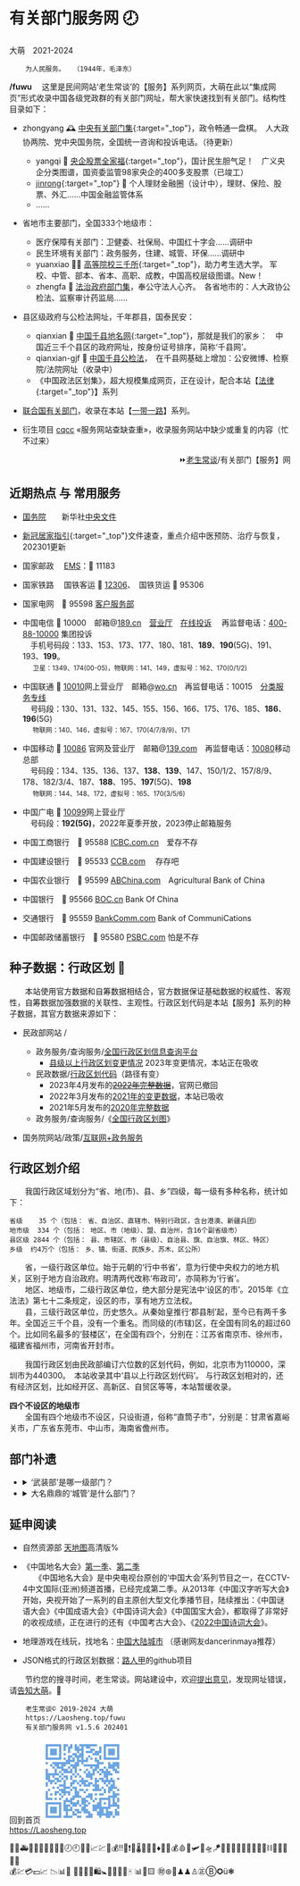 有关部门服务网 🕗
================
大萌　2021-2024	<base target="_blank">

		为人民服务。	（1944年，毛泽东）

**/fuwu**	　这里是民间网站‘老生常谈’的【服务】系列网页，大萌在此以“集成网页”形式收录中国各级党政群的有关部门网址，帮大家快速找到有关部门。结构性目录如下：

+	zhongyang	🕰 [中央有关部门集](zhongyang){:target="_top"}，政令畅通一盘棋。　人大政协两院、党中央国务院，全国统一咨询和投诉电话。（待更新）
	+ yangqi 🧧 [央企股票全家福](yangqi){:target="_top"}，国计民生胆气足！　广义央企分类图谱，国资委监管98家央企的400多支股票（已竣工）
	+ [jinrong](jinrong){:target="_top"} 🥯 个人理财金融圈（设计中），理财、保险、股票、外汇……中国金融监管体系
	+ ……

+	省地市主要部门，全国333个地级市：
	+ 医疗保障有关部门：卫健委、社保局、中国红十字会……调研中
	+ 民生环境有关部门：政务服务，住建、城管、环保……调研中
	+ yuanxiao 👨‍🎓 [高等院校三千所](yuanxiao){:target="_top"}，助力考生选大学。 军校、中管、部本、省本、高职、成教，中国高校层级图谱。New！
	+ zhengfa 🏢 <a href="fazhi" target="fazhiye" title="省地级法治部门">法治政府部门集</a>，奉公守法人心齐。　各省地市的：人大政协公检法、监察审计药监局……

+	县区级政府与公检法网址，千年郡县，国泰民安：
	+ qianxian 📑 [中国千县地名网](qianxian){:target="_top"}，那就是我们的家乡：　中国近三千个县区的政府网址，按身份证号排序，简称‘千县网’。
	+ qianxian-gjf 🛂 <a href="qianxian-gjf" target="gjfye" title="市县级公检法">中国千县公检法</a>，　在千县网基础上增加：公安微博、检察院/法院网址（收录中）
	+ 《中国政法区划集》，超大规模集成网页，正在设计，配合本站【[法律](../falv){:target="_top"}】系列

+	[联合国有关部门](../ydyl/united)，收录在本站【[一带一路](../ydyl/dir)】系列。
+	衍生项目 [cqcc](https://diamonwoo.github.io/cqcc) «服务网站查缺查重»，收录服务网站中缺少或重复的内容（忙不过来）

<div align="right">
⏩<a href="https://Laosheng.top" target="_top">老生常谈</a>/有关部门【服务】网
</div>

近期热点 与 常用服务
------------------

+	[国务院](https://www.Gov.cn)　　新华社[中央文件](http://www.news.cn/politics/zywj/index.htm)
<!-- [联防联控机制文件](https://www.gov.cn/zhengce/gwylflkjzwj.htm) -->

+	[新冠居家指引](../c/6-xinguanjujia){:target="_top"}文件速查，重点介绍中医预防、治疗与恢复，202301更新

* 国家邮政　	[EMS](https://www.ems.com.cn)：📠 11183
* 国家铁路　	国铁客运 📠 [12306](https://www.12306.cn)、　国铁货运 📠 95306
* 国家电网　📠 95598 [客户服务部](http://www.95598.cn )　<!--国家电网报[📰](http://211.160.252.154 ) -->

* 中国电信 📠 10000　邮箱@[189.cn](https://mail.189.cn/)　[营业厅](https://www.189.cn )　[在线投诉](https://www.189.cn/suggestions/)	　再监督电话：[400-88-10000](http://www.chinatelecom.com.cn/corp/lsqdcs/) 集团投诉  
　手机号码段：133、153、173、177、180、181、<b>189</b>、<b>190</b>(5G)、191、193、<b>199</b>。  
　	<small>卫星：1349、174(00-05)，物联网：141、149，虚拟号：162、170(0/1/2)</small>

* 中国联通 📠 [10010](http://www.10010.com )网上营业厅　邮箱@[wo.cn](https://mail.wo.cn/)　再监督电话：10015　[分类服务专线](http://mall.10010.com/mall-web/busiNotice/content?noticeId=43065457)  
　号码段：130、131、132、145、155、156、166、175、176、185、<b>186</b>、<b>196</b>(5G)  
　	<small>物联网：140、146，虚拟号：167、170(4/7/8/9)、171</small>

* 中国移动 📠 [10086](https://10086.cn ) 官网及营业厅　邮箱@[139.com](https://mail.10086.cn/)　再监督电话：[10080](http://online.10086.cn/module/accept.html#/)移动总部  
　号码段：134、135、136、137、<b>138</b>、<b>139</b>、147、150/1/2、157/8/9、178、182/3/4、187、<b>188</b>、195、<b>197</b>(5G)、<b>198</b>  
　	<small>物联网：144、148、172，虚拟号：165、170(3/5/6)</small>

* 中国广电 📠 [10099](https://www.10099.com.cn )网上营业厅  
　号码段：<b>192(5G)</b>，2022年夏季开放，2023停止邮箱服务

* 中国工商银行　📠 95588 	[ICBC.com.cn](https://www.icbc.com.cn )　爱存不存[]()
* 中国建设银行　📠 95533 	[CCB.com](http://www.ccb.com )　	存存吧
* 中国农业银行　📠 95599 	[ABChina.com](http://www.abchina.com )　Agricultural Bank of China
* 中国银行　📠 95566	[BOC.cn](https://www.boc.cn ) Bank Of China
* 交通银行　📠 95559	[BankComm.com](https://www.bankcomm.com ) Bank of CommuniCations
* 中国邮政储蓄银行　📠 95580	[PSBC.com](http://www.psbc.com ) 怕是不存


种子数据：行政区划 🔢
--------

　　本站使用官方数据和自筹数据相结合，官方数据保证基础数据的权威性、客观性，自筹数据加强数据的关联性、主观性。行政区划代码是本站【服务】系列的种子数据，其官方数据来源如下： 

* 民政部网站 /
  * 政务服务/查询服务/[全国行政区划信息查询平台](http://xzqh.mca.gov.cn/map)
    * [县级以上行政区划变更情况](http://xzqh.mca.gov.cn/description?dcpid=1) 2023年变更情况，本站正在吸收
  * 民政数据/[行政区划代码](https://www.mca.gov.cn/n156/n186/)（路径有变）
    *	2023年4月发布的<del>[2022年完整数据](https://www.mca.gov.cn/n156/n186/c110744/content.html)</del>，官网已撤回
    *	2022年3月发布的[2021年的变更数据](https://www.mca.gov.cn/n156/n186/c110745/content.html)，本站已吸收
    *	2021年5月发布的[2020年完整数据](https://www.mca.gov.cn/n156/n186/c110746/content.html)
  * 政务服务/查询服务/《[全国行政区划图](http://xzqh.mca.gov.cn/map)》

* 国务院网站/政策/[互联网+政务服务](http://www.gov.cn/zhengce/zhuti/jjhlw_zwfw/)


行政区划介绍
------------

　　我国行政区域划分为“省、地(市)、县、乡”四级，每一级有多种名称，统计如下：

	省级	  35 个（包括： 省、自治区、直辖市、特别行政区，含台港澳、新疆兵团）
	地市级	 334 个（包括： 地区、市（地级）、盟、自治州，含16个副省级市）
	县区级	2844 个（包括： 县、市辖区、市（县级）、自治县、旗、自治旗、林区、特区）
	乡级	约4万个（包括： 乡、镇、街道、民族乡、苏木、区公所）

　　省，一级行政区单位。始于元朝的‘行中书省’，意为行使中央权力的地方机关，区别于地方自治政府。明清两代改称‘布政司’，亦简称为‘行省’。  
　　地区、地级市，二级行政区单位，绝大部分是宪法中‘设区的市’。2015年《立法法》第七十二条规定，设区的市，享有地方立法权。  
　　县，三级行政区单位，历史悠久。从秦始皇推行‘郡县制’起，至今已有两千多年。全国近三千个县，没有一个重名。而同级的(市辖)区，在全国有同名的超过60个。比如同名最多的‘鼓楼区’，在全国有四个，分别在：江苏省南京市、徐州市，福建省福州市，河南省开封市。

　　我国行政区划由民政部编订六位数的区划代码，例如，北京市为110000，深圳市为440300。　本站收录其中‘县以上行政区划代码’。 与行政区划相对的，还有经济区划，比如经开区、高新区、自贸区等等，本站暂缓收录。

**四个不设区的地级市**  
　　全国有四个地级市不设区，只设街道，俗称“直筒子市”，分别是：甘肃省嘉峪关市，广东省东莞市、中山市，海南省儋州市。


部门补遗
--------
*	<details ><!-- open="open" -->
	<summary>‘武装部’是哪一级部门？</summary>
	人民武装部是设置在县、乡两级的军事部门，主要负责军队征兵和民兵组织工作。部分企业、学校也设置人武部，比如<a href="http://rmwzb.tjnu.edu.cn/bmjj.htm">天津师范大学</a>。</details>

*	<details>
	<summary>大名鼎鼎的‘城管’是什么部门？</summary>
	2017年，中华人民共和国*住房和城乡建设部*公布《城市管理执法办法》，城市管理执法人员属于行政执法类公务员，通过公务员考试并接受正规训练后，按照局、队的执法人员编制而调配，全面清退城管部门内的临聘人员。2021年新版《行政处罚法》审议通过，明确国家在城市管理领域推行建立综合行政执法制度，相对集中行政处罚权。（摘自维基百科）</details>


延申阅读
--------

*	自然资源部 <a title="国家地理信息公共服务平台，另有传统版" href="https://map.tianditu.gov.cn">天地图</a>高清版%

*	《中国地名大会》[第一季](http://tv.cctv.com/special/zgdmdh/)、[第二季](https://tv.cctv.com/2021/01/19/VIDAzHOc3JMqJJ7ASz0iU0Ks210119.shtml)  
　　《中国地名大会》是中央电视台原创的‘中国大会’系列节目之一，在CCTV-4中文国际(亚洲)频道首播，已经完成第二季。从2013年《中国汉字听写大会》开始，央视开始了一系列的自主原创大型文化季播节目，陆续推出：《中国谜语大会》《中国成语大会》《中国诗词大会》《中国国宝大会》，都取得了非常好的收视成绩，正在进行的还有《中国考古大会》、《[2022中国诗词大会](https://tv.cctv.com/special/2022zgscdh)》。

*	地理游戏在线玩，找地名：[中国大陆城市](https://www.geoguessr.com/seterra/zh/vgp/3788) （感谢网友dancerinmaya推荐）

*	JSON格式的行政区划数据：[路人甲](https://passer-by.com/data_location/)的github项目


　　节约您的搜寻时间，老生常谈。网站建设中，欢迎<a title="Contact me" href="https://laosheng.top/c/author" target="_top">提出意见</a>，发现网址错误，请<a title="无需注册，直接留言" href="https://xoyondo.com/ap/HPr7pBG7mOPIUGZ">告知大萌</a>。🙇

```
	老生常谈© 2019-2024 大萌
	https://Laosheng.top/fuwu
	有关部门服务网 v1.5.6 202401
```

回到首页<a href=".." title="返回老生常谈首页"><img src="../indexQR-Blue.png" /></a>  
https://Laosheng.top  
<!-- Global site tag (gtag.js) - Google Analytics -->
<script async src="https://www.googletagmanager.com/gtag/js?id=UA-179794713-1"></script>
<script>  window.dataLayer = window.dataLayer || [];
  function gtag(){dataLayer.push(arguments);}
  gtag('js', new Date());  gtag('config', 'UA-179794713-1');
</script>
🚨🚓🚑🚒🚌🧑‍🤝‍🧑🥯💱🕗🕘💱🥯📈💹👛💰‼️🔺❗🔻🌡️🧨🎈🎁♦️👛🏮💰🩸🔴🛩️🚁🛸🪁🎯💨📡🔭🧍‍♀️⚓💧🧪⛓️🧰✨🌿📶📱  
💰💹💳💵📈	📉📊🧮 👑👛💼👔🛍️🚼👶🤗🎳📅🀄 📊🔔🟨 ㊖⊛👤♟♟♙㊣Ⓑ✪ü❃
